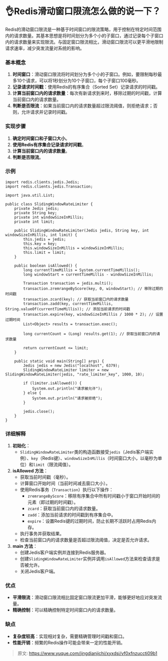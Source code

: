 # 👌Redis滑动窗口限流怎么做的说一下？

Redis的滑动窗口限流是一种基于时间窗口的限流策略，用于控制在特定时间范围内的请求数量。其基本思想是将时间划分为多个小的子窗口，通过记录每个子窗口内的请求数量来实现限流。与固定窗口限流相比，滑动窗口限流可以更平滑地限制请求速率，减少突发流量对系统的影响。

### 基本概念
1. **时间窗口**：滑动窗口限流将时间划分为多个小的子窗口。例如，要限制每秒最多10个请求，可以将1秒划分为10个子窗口，每个子窗口100毫秒。
2. **记录请求时间戳**：使用Redis的有序集合（Sorted Set）记录请求的时间戳。
3. **计算当前窗口内的请求数量**：每次有新请求到来时，移除过期的时间戳，计算当前窗口内的请求数量。
4. **判断是否限流**：如果当前窗口内的请求数量超过限流阈值，则拒绝请求；否则，允许请求并记录时间戳。

### 实现步骤
1. **确定时间窗口和子窗口大小**。
2. **使用Redis有序集合记录请求时间戳**。
3. **计算当前窗口内的请求数量**。
4. **判断是否限流**。

### 示例
```plain
import redis.clients.jedis.Jedis;
import redis.clients.jedis.Transaction;

import java.util.List;

public class SlidingWindowRateLimiter {
    private Jedis jedis;
    private String key;
    private int windowSizeInMillis;
    private int limit;

    public SlidingWindowRateLimiter(Jedis jedis, String key, int windowSizeInMillis, int limit) {
        this.jedis = jedis;
        this.key = key;
        this.windowSizeInMillis = windowSizeInMillis;
        this.limit = limit;
    }

    public boolean isAllowed() {
        long currentTimeMillis = System.currentTimeMillis();
        long windowStart = currentTimeMillis - windowSizeInMillis;

        Transaction transaction = jedis.multi();
        transaction.zremrangeByScore(key, 0, windowStart); // 移除过期的时间戳
        transaction.zcard(key); // 获取当前窗口内的请求数量
        transaction.zadd(key, currentTimeMillis, String.valueOf(currentTimeMillis)); // 添加当前请求的时间戳
        transaction.expire(key, windowSizeInMillis / 1000 * 2); // 设置过期时间
        List<Object> results = transaction.exec();

        long currentCount = (Long) results.get(1); // 获取当前窗口内的请求数量

        return currentCount <= limit;
    }

    public static void main(String[] args) {
        Jedis jedis = new Jedis("localhost", 6379);
        SlidingWindowRateLimiter limiter = new SlidingWindowRateLimiter(jedis, "rate_limiter_key", 1000, 10);

        if (limiter.isAllowed()) {
            System.out.println("请求被允许");
        } else {
            System.out.println("请求被拒绝");
        }

        jedis.close();
    }
}
```

### 详细解释
1. **初始化**：
    - `SlidingWindowRateLimiter`类的构造函数接受`jedis`（Jedis客户端实例）、`key`（Redis键）、`windowSizeInMillis`（时间窗口大小，以毫秒为单位）和`limit`（限流阈值）。
2. **isAllowed 方法**：
    - 获取当前时间戳（毫秒）。
    - 计算窗口开始时间（当前时间减去窗口大小）。
    - 使用Redis事务（`Transaction`）执行以下操作：
        * `zremrangeByScore`：移除有序集合中所有时间戳小于窗口开始时间的元素（即过期的时间戳）。
        * `zcard`：获取当前窗口内的请求数量。
        * `zadd`：添加当前请求的时间戳到有序集合中。
        * `expire`：设置Redis键的过期时间，防止长期不活跃时占用Redis内存。
    - 执行事务并获取结果。
    - 检查当前窗口内的请求数量是否超过限流阈值，决定是否允许请求。
3. **main 方法**：
    - 创建Jedis客户端实例并连接到Redis服务器。
    - 创建`SlidingWindowRateLimiter`实例并调用`isAllowed`方法来检查请求是否被允许。
    - 关闭Jedis客户端。

### 优点
+ **平滑限流**：滑动窗口限流相比固定窗口限流更加平滑，能够更好地应对突发流量。
+ **精确控制**：可以精确控制特定时间窗口内的请求数量。

### 缺点
+ **复杂度较高**：实现相对复杂，需要精确管理时间戳和窗口。
+ **性能开销**：频繁的Redis操作可能会带来一定的性能开销。



> 原文: <https://www.yuque.com/jingdianjichi/xyxdsi/vf0xfnzuccti09b1>